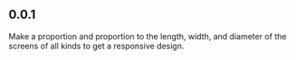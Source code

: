 ## 0.0.1

Make a proportion and proportion to the length, width, and diameter of the screens of all kinds to get a responsive design.
